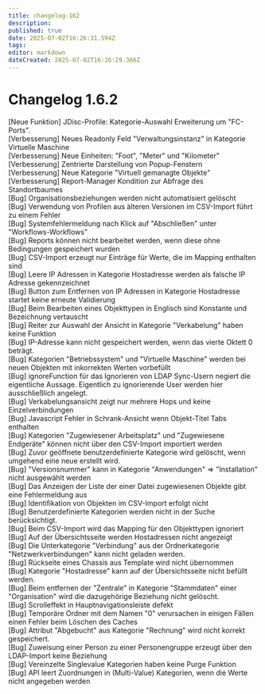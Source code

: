 ```yaml
---
title: changelog-162
description: 
published: true
date: 2025-07-02T16:26:31.594Z
tags: 
editor: markdown
dateCreated: 2025-07-02T16:26:29.366Z
---
```


# Changelog 1.6.2
<!-- cSpell:disable -->
<!-- markdownlint-disable MD052 -->
[Neue Funktion] JDisc-Profile: Kategorie-Auswahl Erweiterung um "FC-Ports".<br>
[Verbesserung]  Neues Readonly Feld "Verwaltungsinstanz" in Kategorie Virtuelle Maschine<br>
[Verbesserung]  Neue Einheiten: "Foot", "Meter" und "Kilometer"<br>
[Verbesserung]  Zentrierte Darstellung von Popup-Fenstern<br>
[Verbesserung]  Neue Kategorie "Virtuell gemanagte Objekte"<br>
[Verbesserung]  Report-Manager Kondition zur Abfrage des Standortbaumes<br>
[Bug]           Organisationsbeziehungen werden nicht automatisiert gelöscht<br>
[Bug]           Verwendung von Profilen aus älteren Versionen im CSV-Import führt zu einem Fehler<br>
[Bug]           Systemfehlermeldung nach Klick auf "Abschließen" unter "Workflows-Workflows"<br>
[Bug]           Reports können nicht bearbeitet werden, wenn diese ohne Bedingungen gespeichert wurden<br>
[Bug]           CSV-Import erzeugt nur Einträge für Werte, die im Mapping enthalten sind<br>
[Bug]           Leere IP Adressen in Kategorie Hostadresse werden als falsche IP Adresse gekennzeichnet<br>
[Bug]           Button zum Entfernen von IP Adressen in Kategorie Hostadresse startet keine erneute Validierung<br>
[Bug]           Beim Bearbeiten eines Objekttypen in Englisch sind Konstante und Bezeichnung vertauscht<br>
[Bug]           Reiter zur Auswahl der Ansicht in Kategorie "Verkabelung" haben keine Funktion<br>
[Bug]           IP-Adresse kann nicht gespeichert werden, wenn das vierte Oktett 0 beträgt.<br>
[Bug]           Kategorien "Betriebssystem" und "Virtuelle Maschine" werden bei neuen Objekten mit inkorrekten Werten vorbefüllt<br>
[Bug]           ignoreFunction für das Ignorieren von LDAP Sync-Usern negiert die eigentliche Aussage. Eigentlich zu ignorierende User werden hier ausschließlich angelegt.<br>
[Bug]           Verkabelungsansicht zeigt nur mehrere Hops und keine Einzelverbindungen<br>
[Bug]           Javascript Fehler in Schrank-Ansicht wenn Objekt-Titel Tabs enthalten<br>
[Bug]           Kategorien "Zugewiesener Arbeitsplatz" und "Zugewiesene Endgeräte" können nicht über den CSV-Import importiert werden<br>
[Bug]           Zuvor geöffnete benutzerdefinierte Kategorie wird gelöscht, wenn umgehend eine neue erstellt wird.<br>
[Bug]           "Versionsnummer" kann in Kategorie "Anwendungen" => "Installation" nicht ausgewählt werden<br>
[Bug]           Das Anzeigen der Liste der einer Datei zugewiesenen Objekte gibt eine Fehlermeldung aus<br>
[Bug]           Identifikation von Objekten im CSV-Import erfolgt nicht<br>
[Bug]           Benutzerdefinierte Kategorien werden nicht in der Suche berücksichtigt.<br>
[Bug]           Beim CSV-Import wird das Mapping für den Objekttypen ignoriert<br>
[Bug]           Auf der Übersichtsseite werden Hostadressen nicht angezeigt<br>
[Bug]           Die Unterkategorie "Verbindung" aus der Ordnerkategorie "Netzwerkverbindungen" kann nicht geladen werden.<br>
[Bug]           Rückseite eines Chassis aus Template wird nicht übernommen<br>
[Bug]           Kategorie "Hostadresse" kann auf der Übersichtsseite nicht befüllt werden.<br>
[Bug]           Beim entfernen der "Zentrale" in Kategorie "Stammdaten" einer "Organisation" wird die dazugehörige Beziehung nicht gelöscht.<br>
[Bug]           Scrolleffekt in Hauptnavigationsleiste defekt<br>
[Bug]           Temporäre Ordner mit dem Namen "0" verursachen in einigen Fällen einen Fehler beim Löschen des Caches<br>
[Bug]           Attribut "Abgebucht" aus Kategorie "Rechnung" wird nicht korrekt gespeichert.<br>
[Bug]           Zuweisung einer Person zu einer Personengruppe erzeugt über den LDAP-Import keine Beziehung<br>
[Bug]           Vereinzelte Singlevalue Kategorien haben keine Purge Funktion<br>
[Bug]           API leert Zuordnungen in (Multi-Value) Kategorien, wenn die Werte nicht angegeben werden<br>
